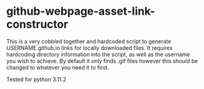 # github-webpage-asset-link-constructor
This is a very cobbled together and hardcoded script to generate USERNAME.github.io links for locally downloaded files. It requires hardcoding directory information into the script, as well as the username you wish to achieve. By default it only finds .gif files however this should be changed to whatever you need it to find.

Tested for python 3.11.2
